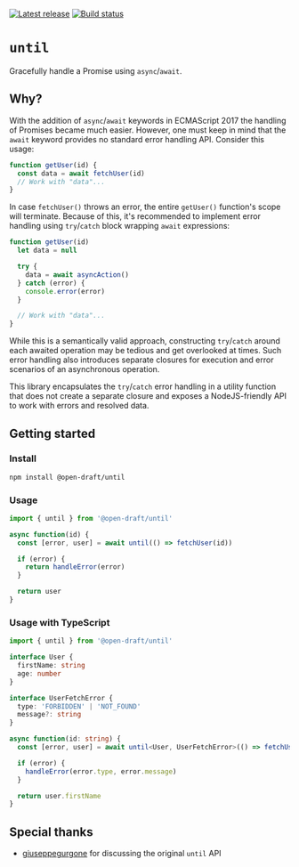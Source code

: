 [![Latest release](https://img.shields.io/npm/v/@open-draft/until.svg)](https://www.npmjs.com/package/@open-draft/until)
[![Build status](https://circleci.com/gh/open-draft/until.svg?style=shield)](https://circleci.com/gh/open-draft/until)

# `until`

Gracefully handle a Promise using `async`/`await`.

## Why?

With the addition of `async`/`await` keywords in ECMAScript 2017 the handling of Promises became much easier. However, one must keep in mind that the `await` keyword provides no standard error handling API. Consider this usage:

```js
function getUser(id) {
  const data = await fetchUser(id)
  // Work with "data"...
}
```

In case `fetchUser()` throws an error, the entire `getUser()` function's scope will terminate. Because of this, it's recommended to implement error handling using `try`/`catch` block wrapping `await` expressions:

```js
function getUser(id)
  let data = null

  try {
    data = await asyncAction()
  } catch (error) {
    console.error(error)
  }

  // Work with "data"...
}
```

While this is a semantically valid approach, constructing `try`/`catch` around each awaited operation may be tedious and get overlooked at times. Such error handling also introduces separate closures for execution and error scenarios of an asynchronous operation.

This library encapsulates the `try`/`catch` error handling in a utility function that does not create a separate closure and exposes a NodeJS-friendly API to work with errors and resolved data.

## Getting started

### Install

```bash
npm install @open-draft/until
```

### Usage

```js
import { until } from '@open-draft/until'

async function(id) {
  const [error, user] = await until(() => fetchUser(id))

  if (error) {
    return handleError(error)
  }

  return user
}
```

### Usage with TypeScript

```ts
import { until } from '@open-draft/until'

interface User {
  firstName: string
  age: number
}

interface UserFetchError {
  type: 'FORBIDDEN' | 'NOT_FOUND'
  message?: string
}

async function(id: string) {
  const [error, user] = await until<User, UserFetchError>(() => fetchUser(id))

  if (error) {
    handleError(error.type, error.message)
  }

  return user.firstName
}
```

## Special thanks

- [giuseppegurgone](https://twitter.com/giuseppegurgone) for discussing the original `until` API
